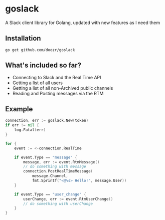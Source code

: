 # goslack
A Slack client library for Golang, updated with new features as I need them

## Installation

    go get github.com/doozr/goslack

## What's included so far?

* Connecting to Slack and the Real Time API
* Getting a list of all users
* Getting a list of all non-Archived public channels
* Reading and Posting messages via the RTM

## Example

```go
connection, err := goslack.New(token)
if err != nil {
    log.Fatal(err)
}

for {
    event := <-connection.RealTime

    if event.Type == "message" {
        message, err := event.RtmMessage()
        // do something with message
        connection.PostRealTimeMessage(
            message.Channel,
            fmt.Sprintf("<@%s> Hello!", message.User))
    }

    if event.Type == "user_change" {
        userChange, err := event.RtmUserChange()
        // do something with userChange
    }
}
```
